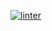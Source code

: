  [![linter](https://github.com/<Nathan-balugo>/<REPOSITORY>/workflows/linter/badge.svg)](https://github.com/marketplace/actions/super-linter)  
